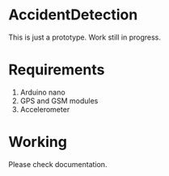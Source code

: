 # AccidentDetection
This is just a prototype. Work still in progress. 
# Requirements
1. Arduino nano
2. GPS and GSM modules
3. Accelerometer
# Working
Please check documentation.

